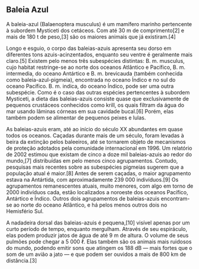 ## Baleia Azul

A baleia-azul (Balaenoptera musculus) é um mamífero marinho pertencente à subordem Mysticeti dos cetáceos. Com até 30 m de comprimento[2] e mais de 180 t de peso,[3] são os maiores animais que já existiram.[4]

Longo e esguio, o corpo das baleias-azuis apresenta seu dorso em diferentes tons azuis-acinzentados, enquanto seu ventre é geralmente mais claro.[5] Existem pelo menos três subespécies distintas: B. m. musculus, cujo habitat restringe-se ao norte dos oceanos Atlântico e Pacífico, B. m. intermedia, do oceano Antártico e B. m. brevicauda (também conhecida como baleia-azul-pigmeia), encontrada no oceano Índico e no sul do oceano Pacífico. B. m. indica, do oceano Índico, pode ser uma outra subespécie. Como é o caso das outras espécies pertencentes à subordem Mysticeti, a dieta das baleias-azuis consiste quase que exclusivamente de pequenos crustáceos conhecidos como krill, os quais filtram da água do mar usando lâminas córneas em sua cavidade bucal.[6] Porém, elas também podem se alimentar de pequenos peixes e lulas.

As baleias-azuis eram, até ao início do século XX abundantes em quase todos os oceanos. Caçadas durante mais de um século, foram levadas à beira da extinção pelos baleeiros, até se tornarem objeto de mecanismos de proteção adotados pela comunidade internacional em 1996. Um relatório de 2002 estimou que existam de cinco a doze mil baleias-azuis ao redor do mundo,[7] distribuídas em pelo menos cinco agrupamentos. Contudo, pesquisas mais recentes sobre as subespécies pigmeias sugerem que a população atual é maior.[8] Antes de serem caçadas, o maior agrupamento estava na Antártida, com aproximadamente 239 000 indivíduos.[9] Os agrupamentos remanescentes atuais, muito menores, com algo em torno de 2000 indivíduos cada, estão localizados a noroeste dos oceanos Pacífico, Antártico e Índico. Outros dois agrupamentos de baleias-azuis encontram-se ao norte do oceano Atlântico, e há pelos menos outros dois no Hemisfério Sul.

A nadadeira dorsal das baleias-azuis é pequena,[10] visível apenas por um curto período de tempo, enquanto mergulham. Através de seu espiráculo, elas podem produzir jatos de água de até 9 m de altura. O volume de seus pulmões pode chegar a 5 000 ℓ. Elas também são os animais mais ruidosos do mundo, podendo emitir sons que atingem os 188 dB — mais fortes que o som de um avião a jato — e que podem ser ouvidos a mais de 800 km de distância.[3]
